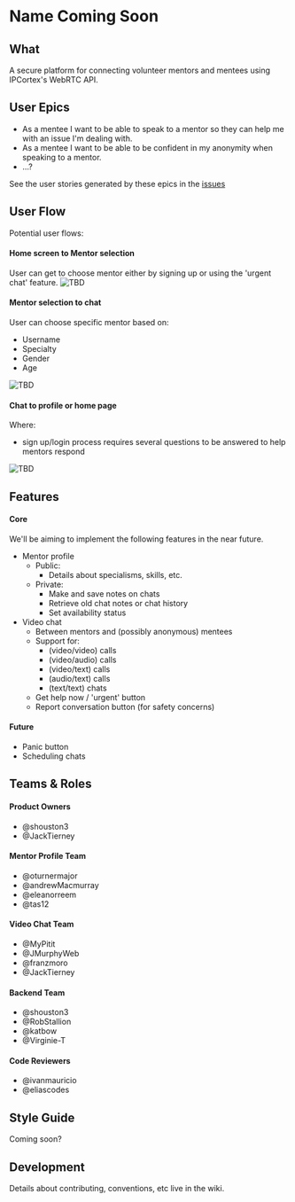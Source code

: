 # Name Coming Soon

## What
A secure platform for connecting volunteer mentors and mentees using IPCortex's WebRTC API.

## User Epics
* As a mentee I want to be able to speak to a mentor so they can help me with an issue I'm dealing with.
* As a mentee I want to be able to be confident in my anonymity when speaking to a mentor.
* ...?

See the user stories generated by these epics in the [issues](#)

## User Flow
Potential user flows:

#### Home screen to Mentor selection
User can get to choose mentor either by signing up or using the 'urgent chat' feature.
![TBD](#)

#### Mentor selection to chat
User can choose specific mentor based on:
* Username
* Specialty
* Gender
* Age

![TBD](#)

#### Chat to profile or home page
Where:
* sign up/login process requires several questions to be answered to help mentors respond

![TBD](#)

## Features

#### Core
We'll be aiming to implement the following features in the near future.

* Mentor profile
  * Public:
    * Details about specialisms, skills, etc.
  * Private:
    * Make and save notes on chats
    * Retrieve old chat notes or chat history
    * Set availability status
* Video chat
  * Between mentors and (possibly anonymous) mentees
  * Support for:
    * (video/video) calls
    * (video/audio) calls
    * (video/text) calls
    * (audio/text) calls
    * (text/text) chats
  * Get help now / 'urgent' button
  * Report conversation button (for safety concerns)

#### Future
* Panic button
* Scheduling chats

## Teams & Roles

#### Product Owners
* @shouston3
* @JackTierney

#### Mentor Profile Team
* @oturnermajor
* @andrewMacmurray
* @eleanorreem
* @tas12

#### Video Chat Team
* @MyPitit
* @JMurphyWeb
* @franzmoro
* @JackTierney

#### Backend Team
* @shouston3
* @RobStallion
* @katbow
* @Virginie-T

#### Code Reviewers
* @ivanmauricio
* @eliascodes

## Style Guide
Coming soon?

## Development
Details about contributing, conventions, etc live in the wiki.
